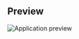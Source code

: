 

## Preview

![Application preview](https://github.com/007-theBond/blob/master/ScrnShot.jpg "theappliationpreview")



